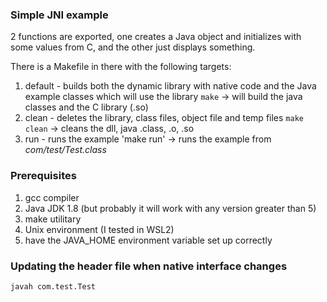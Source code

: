 ### Simple JNI example
2 functions are exported, one creates a Java object and initializes with some values from C, and the other just displays something.

There is a Makefile in there with the following targets:
1. default - builds both the dynamic library with native code and the Java example classes which will use the library
   `make` -> will build the java classes and the C library (.so)
2. clean - deletes the library, class files, object file and temp files
   `make clean` -> cleans the dll, java .class, .o, .so
3. run - runs the example
   'make run' -> runs the example from *com/test/Test.class*

### Prerequisites
1. gcc compiler
2. Java JDK 1.8 (but probably it will work with any version greater than 5)
3. make utilitary
4. Unix environment (I tested in WSL2)
5. have the JAVA_HOME environment variable set up correctly

### Updating the header file when native interface changes
`javah com.test.Test`
